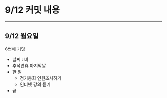 # **9/12 커밋 내용**

---

## **9/12 월요일**

6번째 커밋

- 날씨 : 비
- 추석연휴 마지막날
- 한 일
    - 정기총회 인원조사하기
    - 인터넷 강의 듣기
- 끝